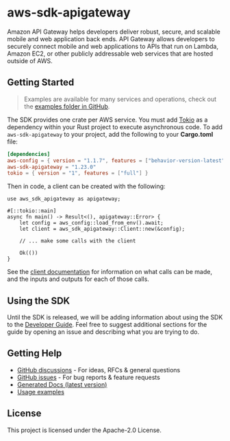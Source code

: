 # aws-sdk-apigateway

Amazon API Gateway helps developers deliver robust, secure, and scalable mobile and web application back ends. API Gateway allows developers to securely connect mobile and web applications to APIs that run on Lambda, Amazon EC2, or other publicly addressable web services that are hosted outside of AWS.

## Getting Started

> Examples are available for many services and operations, check out the
> [examples folder in GitHub](https://github.com/awslabs/aws-sdk-rust/tree/main/examples).

The SDK provides one crate per AWS service. You must add [Tokio](https://crates.io/crates/tokio)
as a dependency within your Rust project to execute asynchronous code. To add `aws-sdk-apigateway` to
your project, add the following to your **Cargo.toml** file:

```toml
[dependencies]
aws-config = { version = "1.1.7", features = ["behavior-version-latest"] }
aws-sdk-apigateway = "1.23.0"
tokio = { version = "1", features = ["full"] }
```

Then in code, a client can be created with the following:

```rust,no_run
use aws_sdk_apigateway as apigateway;

#[::tokio::main]
async fn main() -> Result<(), apigateway::Error> {
    let config = aws_config::load_from_env().await;
    let client = aws_sdk_apigateway::Client::new(&config);

    // ... make some calls with the client

    Ok(())
}
```

See the [client documentation](https://docs.rs/aws-sdk-apigateway/latest/aws_sdk_apigateway/client/struct.Client.html)
for information on what calls can be made, and the inputs and outputs for each of those calls.

## Using the SDK

Until the SDK is released, we will be adding information about using the SDK to the
[Developer Guide](https://docs.aws.amazon.com/sdk-for-rust/latest/dg/welcome.html). Feel free to suggest
additional sections for the guide by opening an issue and describing what you are trying to do.

## Getting Help

* [GitHub discussions](https://github.com/awslabs/aws-sdk-rust/discussions) - For ideas, RFCs & general questions
* [GitHub issues](https://github.com/awslabs/aws-sdk-rust/issues/new/choose) - For bug reports & feature requests
* [Generated Docs (latest version)](https://awslabs.github.io/aws-sdk-rust/)
* [Usage examples](https://github.com/awslabs/aws-sdk-rust/tree/main/examples)

## License

This project is licensed under the Apache-2.0 License.

